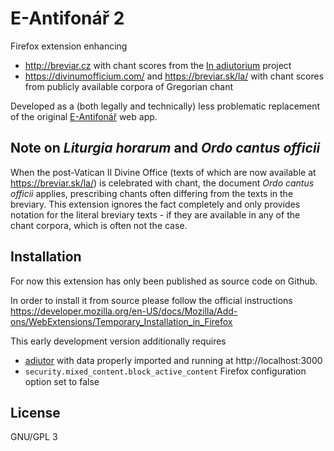 # E-Antifonář 2

Firefox extension enhancing

- http://breviar.cz with chant scores from the [In adiutorium][ia] project
- https://divinumofficium.com/ and https://breviar.sk/la/ with chant scores from publicly available corpora of Gregorian chant

Developed as a (both legally and technically) less problematic replacement
of the original [E-Antifonář][ean] web app.

## Note on *Liturgia horarum* and *Ordo cantus officii*

When the post-Vatican II Divine Office (texts of which are now available at https://breviar.sk/la/)
is celebrated with chant, the document *Ordo cantus officii* applies,
prescribing chants often differing from the texts in the breviary.
This extension ignores the fact completely and only provides notation for the literal
breviary texts - if they are available in any of the chant corpora, which is often not the case.

## Installation

For now this extension has only been published as source code on Github.

In order to install it from source please follow the official instructions
https://developer.mozilla.org/en-US/docs/Mozilla/Add-ons/WebExtensions/Temporary_Installation_in_Firefox

This early development version additionally requires

- [adiutor][adiutor] with data properly imported and running at http://localhost:3000
- `security.mixed_content.block_active_content` Firefox configuration option set to false

## License

GNU/GPL 3

[ia]: http://www.inadiutorium.cz/
[ean]: https://github.com/igneus/eantifonar
[adiutor]: https://github.com/igneus/adiutor
